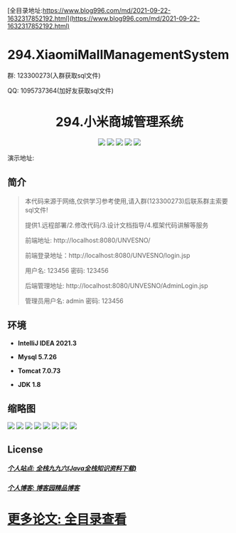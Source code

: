 [全目录地址:https://www.blog996.com/md/2021-09-22-1632317852192.html](https://www.blog996.com/md/2021-09-22-1632317852192.html)
# 294.XiaomiMallManagementSystem

<p>群: 123300273(入群获取sql文件)</p>
<p>QQ: 1095737364(加好友获取sql文件)</p>

<p><h1 align="center">294.小米商城管理系统</h1></p>



<p align="center">
	<img src="https://img.shields.io/badge/jdk-1.8-orange.svg"/>
    <img src="https://img.shields.io/badge/spring-5.x-lightgrey.svg"/>
    <img src="https://img.shields.io/badge/springmvc-3.x-blue.svg"/>
    <img src="https://img.shields.io/badge/mybatis-5.x-yellow.svg"/>
    <img src="https://img.shields.io/badge/vue-5.x-yellow.svg"/>
</p>

演示地址:  []()

## 简介

> 本代码来源于网络,仅供学习参考使用,请入群(123300273)后联系群主索要sql文件!
>
> 提供1.远程部署/2.修改代码/3.设计文档指导/4.框架代码讲解等服务
>
> 前端地址: http://localhost:8080/UNVESNO/
>
> 前端登录地址：http://localhost:8080/UNVESNO/login.jsp
>
> 用户名: 123456   密码: 123456
>
> 后端管理地址: http://localhost:8080/UNVESNO/AdminLogin.jsp
>
> 管理员用户名: admin   密码: 123456
>


## 环境

- <b>IntelliJ IDEA 2021.3</b>

- <b>Mysql 5.7.26</b>

- <b>Tomcat 7.0.73</b>

- <b>JDK 1.8</b>





## 缩略图

![](https://img2023.cnblogs.com/blog/588112/202310/588112-20231026193711814-799507188.png)
![](https://img2023.cnblogs.com/blog/588112/202310/588112-20231026193718535-1668428218.png)
![](https://img2023.cnblogs.com/blog/588112/202310/588112-20231026193724915-1457605748.png)
![](https://img2023.cnblogs.com/blog/588112/202310/588112-20231026193728814-406244155.png)
![](https://img2023.cnblogs.com/blog/588112/202310/588112-20231026193732340-1232069341.png)
![](https://img2023.cnblogs.com/blog/588112/202310/588112-20231026193738857-652629885.png)
![](https://img2023.cnblogs.com/blog/588112/202310/588112-20231026193743325-1663312467.png)
![](https://img2023.cnblogs.com/blog/588112/202310/588112-20231026193748728-808198709.png)






## License

##### [个人站点: 全栈九九六(Java全栈知识资料下载)](https://www.blog996.com/)
##### [个人博客: 博客园精品博客](https://www.cnblogs.com/yysbolg/)
# [更多论文: 全目录查看](https://www.blog996.com/md/2021-09-22-1632317852192.html)


